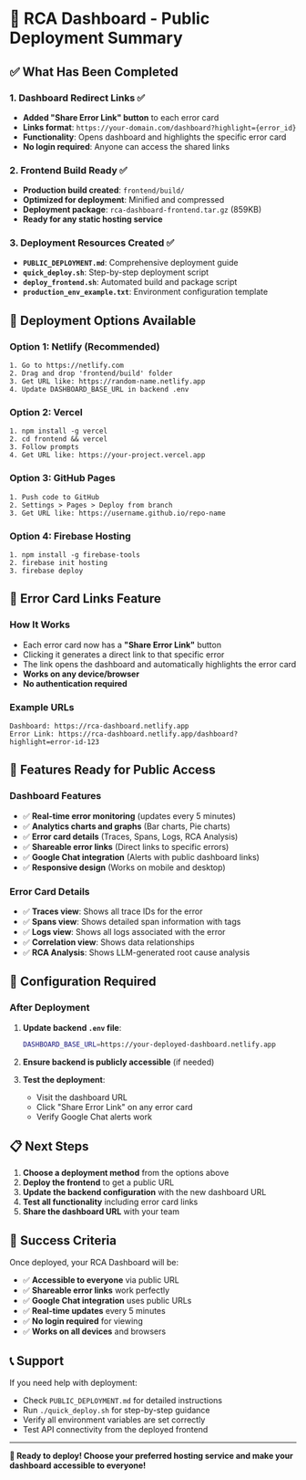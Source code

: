 # 🎉 RCA Dashboard - Public Deployment Summary

## ✅ What Has Been Completed

### 1. Dashboard Redirect Links ✅
- **Added "Share Error Link" button** to each error card
- **Links format**: `https://your-domain.com/dashboard?highlight={error_id}`
- **Functionality**: Opens dashboard and highlights the specific error card
- **No login required**: Anyone can access the shared links

### 2. Frontend Build Ready ✅
- **Production build created**: `frontend/build/`
- **Optimized for deployment**: Minified and compressed
- **Deployment package**: `rca-dashboard-frontend.tar.gz` (859KB)
- **Ready for any static hosting service**

### 3. Deployment Resources Created ✅
- **`PUBLIC_DEPLOYMENT.md`**: Comprehensive deployment guide
- **`quick_deploy.sh`**: Step-by-step deployment script
- **`deploy_frontend.sh`**: Automated build and package script
- **`production_env_example.txt`**: Environment configuration template

## 🚀 Deployment Options Available

### Option 1: Netlify (Recommended)
```
1. Go to https://netlify.com
2. Drag and drop 'frontend/build' folder
3. Get URL like: https://random-name.netlify.app
4. Update DASHBOARD_BASE_URL in backend .env
```

### Option 2: Vercel
```
1. npm install -g vercel
2. cd frontend && vercel
3. Follow prompts
4. Get URL like: https://your-project.vercel.app
```

### Option 3: GitHub Pages
```
1. Push code to GitHub
2. Settings > Pages > Deploy from branch
3. Get URL like: https://username.github.io/repo-name
```

### Option 4: Firebase Hosting
```
1. npm install -g firebase-tools
2. firebase init hosting
3. firebase deploy
```

## 🔗 Error Card Links Feature

### How It Works
- Each error card now has a **"Share Error Link"** button
- Clicking it generates a direct link to that specific error
- The link opens the dashboard and automatically highlights the error card
- **Works on any device/browser**
- **No authentication required**

### Example URLs
```
Dashboard: https://rca-dashboard.netlify.app
Error Link: https://rca-dashboard.netlify.app/dashboard?highlight=error-id-123
```

## 🎯 Features Ready for Public Access

### Dashboard Features
- ✅ **Real-time error monitoring** (updates every 5 minutes)
- ✅ **Analytics charts and graphs** (Bar charts, Pie charts)
- ✅ **Error card details** (Traces, Spans, Logs, RCA Analysis)
- ✅ **Shareable error links** (Direct links to specific errors)
- ✅ **Google Chat integration** (Alerts with public dashboard links)
- ✅ **Responsive design** (Works on mobile and desktop)

### Error Card Details
- ✅ **Traces view**: Shows all trace IDs for the error
- ✅ **Spans view**: Shows detailed span information with tags
- ✅ **Logs view**: Shows all logs associated with the error
- ✅ **Correlation view**: Shows data relationships
- ✅ **RCA Analysis**: Shows LLM-generated root cause analysis

## 🔧 Configuration Required

### After Deployment
1. **Update backend `.env` file**:
   ```bash
   DASHBOARD_BASE_URL=https://your-deployed-dashboard.netlify.app
   ```

2. **Ensure backend is publicly accessible** (if needed)

3. **Test the deployment**:
   - Visit the dashboard URL
   - Click "Share Error Link" on any error card
   - Verify Google Chat alerts work

## 📋 Next Steps

1. **Choose a deployment method** from the options above
2. **Deploy the frontend** to get a public URL
3. **Update the backend configuration** with the new dashboard URL
4. **Test all functionality** including error card links
5. **Share the dashboard URL** with your team

## 🎉 Success Criteria

Once deployed, your RCA Dashboard will be:
- ✅ **Accessible to everyone** via public URL
- ✅ **Shareable error links** work perfectly
- ✅ **Google Chat integration** uses public URLs
- ✅ **Real-time updates** every 5 minutes
- ✅ **No login required** for viewing
- ✅ **Works on all devices** and browsers

## 📞 Support

If you need help with deployment:
- Check `PUBLIC_DEPLOYMENT.md` for detailed instructions
- Run `./quick_deploy.sh` for step-by-step guidance
- Verify all environment variables are set correctly
- Test API connectivity from the deployed frontend

---

**🚀 Ready to deploy! Choose your preferred hosting service and make your dashboard accessible to everyone!** 